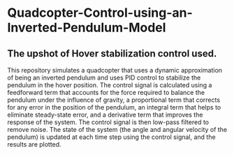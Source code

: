 # Quadcopter-Control-using-an-Inverted-Pendulum-Model

## The upshot of Hover stabilization control used.

This repository simulates a quadcopter that uses a dynamic approximation of being an inverted pendulum and uses PID control to stabilize the pendulum in the hover position. The control signal is calculated using a feedforward term that accounts for the force required to balance the pendulum under the influence of gravity, a proportional term that corrects for any error in the position of the pendulum, an integral term that helps to eliminate steady-state error, and a derivative term that improves the response of the system. The control signal is then low-pass filtered to remove noise. The state of the system (the angle and angular velocity of the pendulum) is updated at each time step using the control signal, and the results are plotted.
